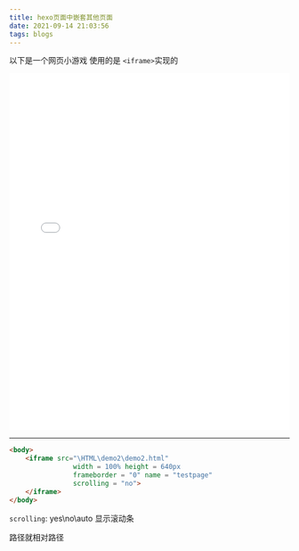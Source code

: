 ```yaml
---
title: hexo页面中嵌套其他页面
date: 2021-09-14 21:03:56
tags: blogs
---
```




以下是一个网页小游戏
使用的是 `<iframe>`实现的



<body>
	<iframe	src="\HTML\demo2\demo2.html"
			width = 100% height = 640px
	        frameborder = "0" name = "testpage"
	        scrolling = "no">
	</iframe>
</body>





---


```html
<body>
	<iframe	src="\HTML\demo2\demo2.html" 
            	width = 100% height = 640px 
            	frameborder = "0" name = "testpage" 
            	scrolling = "no">
	</iframe>
</body>
```



`scrolling`: yes\no\auto 显示滚动条

路径就相对路径